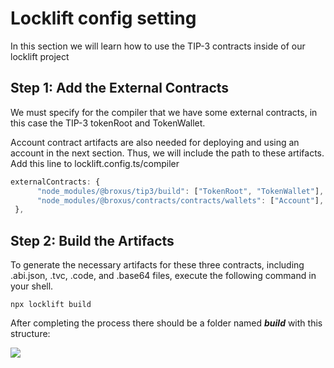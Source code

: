 # Locklift config setting

In this section we will learn how to use the TIP-3 contracts inside of our locklift project 

## Step 1: Add the External Contracts

We must specify for the compiler that we have some external contracts, in this case the TIP-3 tokenRoot and TokenWallet.

Account contract artifacts are also needed for deploying and using an account in the next section. Thus, we will include the path to these artifacts.
Add this line to locklift.config.ts/compiler

```typescript
externalContracts: {
      "node_modules/@broxus/tip3/build": ["TokenRoot", "TokenWallet"],
      "node_modules/@broxus/contracts/contracts/wallets": ["Account"],
 },
```

## Step 2: Build the Artifacts 

To generate the necessary artifacts for these three contracts, including .abi.json, .tvc, .code, and .base64 files, execute the following command in your shell.

````shell
npx locklift build 
````

After completing the process there should be a folder named **_build_** with this structure:

![](/llStructure.png)